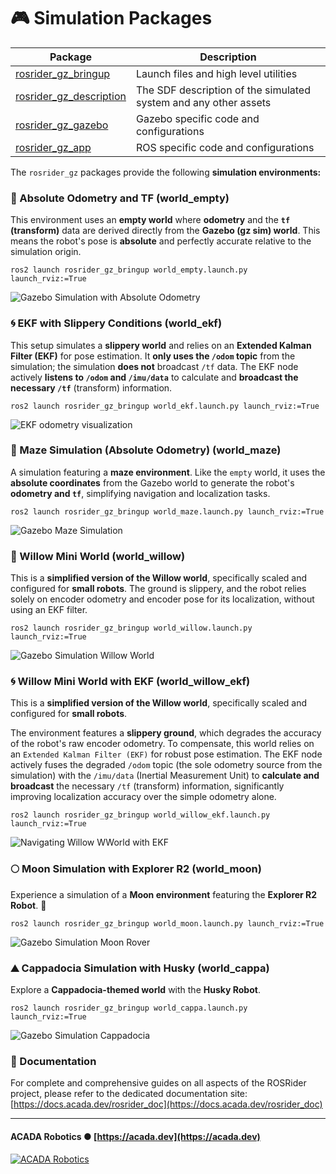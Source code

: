 # 🎮 Simulation Packages

| Package                                                                                              | Description                                                      |
|------------------------------------------------------------------------------------------------------|------------------------------------------------------------------|
| [rosrider_gz_bringup](https://github.com/acadadev/rosrider_gz/tree/main/rosrider_gz_bringup)         | Launch files and high level utilities                            |
| [rosrider_gz_description](https://github.com/acadadev/rosrider_gz/tree/main/rosrider_gz_description) | The SDF description of the simulated system and any other assets |
| [rosrider_gz_gazebo](https://github.com/acadadev/rosrider_gz/tree/main/rosrider_gz_gazebo)           | Gazebo specific code and configurations                          |
| [rosrider_gz_app](https://github.com/acadadev/rosrider/tree/main/rosrider_gz_app)                    | ROS specific code and configurations                             |

The `rosrider_gz` packages provide the following **simulation environments:**

### 📏 Absolute Odometry and TF (world_empty)

This environment uses an **empty world** where **odometry** and the **`tf` (transform)** data are derived directly from the **Gazebo (gz sim) world**. This means the robot's pose is **absolute** and perfectly accurate relative to the simulation origin.

```
ros2 launch rosrider_gz_bringup world_empty.launch.py launch_rviz:=True
```

![Gazebo Simulation with Absolute Odometry](https://docs.acada.dev/rosrider_doc/images/rosrider/gazebo_empty_world.png)

### 🌀 EKF with Slippery Conditions (world_ekf)

This setup simulates a **slippery world** and relies on an **Extended Kalman Filter (EKF)** for pose estimation.
It **only uses the `/odom` topic** from the simulation; the simulation **does not** broadcast `/tf` data.
The EKF node actively **listens to `/odom` and `/imu/data`** to calculate and **broadcast the necessary `/tf`** (transform) information.

```
ros2 launch rosrider_gz_bringup world_ekf.launch.py launch_rviz:=True
```

![EKF odometry visualization](https://docs.acada.dev/rosrider_doc/images/rosrider/rviz_odometry_ekf.png)

### 🔳 Maze Simulation (Absolute Odometry) (world_maze)

A simulation featuring a **maze environment**. Like the `empty` world, it uses the **absolute coordinates** from the Gazebo world to generate the robot's **odometry and `tf`**, simplifying navigation and localization tasks.

```
ros2 launch rosrider_gz_bringup world_maze.launch.py launch_rviz:=True
```

![Gazebo Maze Simulation](https://docs.acada.dev/rosrider_doc/images/rosrider/gazebo_maze_world.png)


### 🏢 Willow Mini World (world_willow)

This is a **simplified version of the Willow world**, specifically scaled and configured for **small robots**.
The ground is slippery, and the robot relies solely on encoder odometry and encoder pose for its localization, without using an EKF filter.

```
ros2 launch rosrider_gz_bringup world_willow.launch.py launch_rviz:=True
```

![Gazebo Simulation Willow World](https://docs.acada.dev/rosrider_doc/images/rosrider/gazebo_willow_world.png)

### 🌀 Willow Mini World with EKF (world_willow_ekf)

This is a **simplified version of the Willow world**, specifically scaled and configured for **small robots**.  

The environment features a **slippery ground**, which degrades the accuracy of the robot's raw encoder odometry. 
To compensate, this world relies on an `Extended Kalman Filter (EKF)` for robust pose estimation. 
The EKF node actively fuses the degraded `/odom` topic (the sole odometry source from the simulation) 
with the `/imu/data` (Inertial Measurement Unit) to **calculate and broadcast** the necessary `/tf` (transform) information,
significantly improving localization accuracy over the simple odometry alone.

```
ros2 launch rosrider_gz_bringup world_willow_ekf.launch.py launch_rviz:=True
```

![Navigating Willow WWorld with EKF](https://docs.acada.dev/rosrider_doc/images/rosrider/nav_local_global_map.png)


### 🌕 Moon Simulation with Explorer R2 (world_moon)

Experience a simulation of a **Moon environment** featuring the **Explorer R2 Robot**. 🚀

```
ros2 launch rosrider_gz_bringup world_moon.launch.py launch_rviz:=True
```

![Gazebo Simulation Moon Rover](https://docs.acada.dev/rosrider_doc/images/rosrider/gazebo_moon_world.png)

### ⛰️ Cappadocia Simulation with Husky (world_cappa)

Explore a **Cappadocia-themed world** with the **Husky Robot**.

```
ros2 launch rosrider_gz_bringup world_cappa.launch.py launch_rviz:=True
```

![Gazebo Simulation Cappadocia](https://docs.acada.dev/rosrider_doc/images/rosrider/gazebo_cappa_world.png)

### 📖 Documentation

For complete and comprehensive guides on all aspects of the ROSRider project, please refer to the dedicated documentation site: [https://docs.acada.dev/rosrider_doc](https://docs.acada.dev/rosrider_doc)

---
#### ACADA Robotics ● [https://acada.dev](https://acada.dev)  
[![ACADA Robotics](https://docs.acada.dev/rosrider_doc/images/logo.svg)](https://acada.dev)

